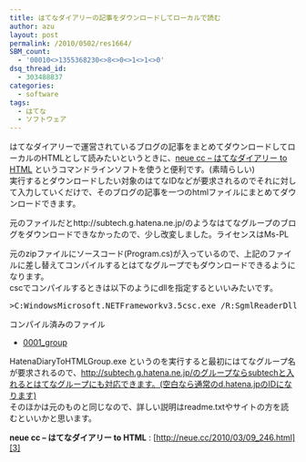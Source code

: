 ```yaml
---
title: はてなダイアリーの記事をダウンロードしてローカルで読む
author: azu
layout: post
permalink: /2010/0502/res1664/
SBM_count:
  - '00010<>1355368230<>8<>0<>1<>1<>0'
dsq_thread_id:
  - 303488837
categories:
  - software
tags:
  - はてな
  - ソフトウェア
---
```

はてなダイアリーで運営されているブログの記事をまとめてダウンロードしてローカルのHTMLとして読みたいというときに、[neue cc &#8211; はてなダイアリー to HTML][1] というコマンドラインソフトを使うと便利です。(素晴らしい)  
実行するとダウンロードしたい対象のはてなIDなどが要求されるのでそれに対して入力していくだけで、そのブログの記事を一つのhtmlファイルにまとめてダウンロードできます。

元のファイルだとhttp://subtech.g.hatena.ne.jp/のようなはてなグループのブログをダウンロードできなかったので、少し改変しました。ライセンスはMs-PL



元のzipファイルにソースコード(Program.cs)が入っているので、上記のファイルに差し替えてコンパイルするとはてなグループでもダウンロードできるようになります。  
cscでコンパイルするときは以下のようにdllを指定するといいみたいです。

<pre>&#62;C:WindowsMicrosoft.NETFrameworkv3.5csc.exe /R:SgmlReaderDll.dll Program.cs
</pre>

コンパイル済みのファイル

*   [0001_group][2]

HatenaDiaryToHTMLGroup.exe というのを実行すると最初にはてなグループ名が要求されるので、http://subtech.g.hatena.ne.jp/のグループならsubtechと入れるとはてなグループにも対応できます。(空白なら通常のd.hatena.jpのIDになります)  
そのほかは元のものと同じなので、詳しい説明はreadme.txtやサイトの方を読むといいかと思います。

**neue cc &#8211; はてなダイアリー to HTML**
:   [http://neue.cc/2010/03/09_246.html][3]

<div id="_mcePaste" style="position: absolute; left: -10000px; top: 54px; width: 1px; height: 1px; overflow: hidden;">
  C:UsersazuDownloads 001_group.zip
</div>

 [1]: http://neue.cc/2010/03/09_246.html
 [2]: http://efcl.info/wp-content/uploads/2010/05/0001_group.zip
 [3]: http://neue.cc/2010/03/09_246.html "neue cc - はてなダイアリー to HTML"